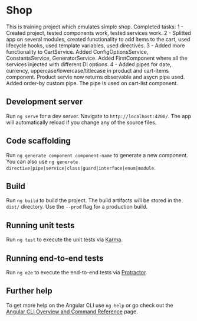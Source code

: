 # Shop

This is training project which emulates simple shop. 
Completed tasks:
1 - Created project, tested components work, tested services work.
2 - Splitted app on several modules, created functionality to add items to the cart, used lifecycle hooks, used template variables, used directives.
3 - Added more functionality to CartService. Added ConfigOptionsService, ConstantsService, GeneratorService. Added FirstComponent where all the services injected with different DI options.
4 - Added pipes for date, currency, uppercase/lowercase/titlecase in product and cart-items component. Product servie now returns observable and asycn pipe used. Added order-by custom pipe. The pipe is used on cart-list component.

## Development server

Run `ng serve` for a dev server. Navigate to `http://localhost:4200/`. The app will automatically reload if you change any of the source files.

## Code scaffolding

Run `ng generate component component-name` to generate a new component. You can also use `ng generate directive|pipe|service|class|guard|interface|enum|module`.

## Build

Run `ng build` to build the project. The build artifacts will be stored in the `dist/` directory. Use the `--prod` flag for a production build.

## Running unit tests

Run `ng test` to execute the unit tests via [Karma](https://karma-runner.github.io).

## Running end-to-end tests

Run `ng e2e` to execute the end-to-end tests via [Protractor](http://www.protractortest.org/).

## Further help

To get more help on the Angular CLI use `ng help` or go check out the [Angular CLI Overview and Command Reference](https://angular.io/cli) page.
